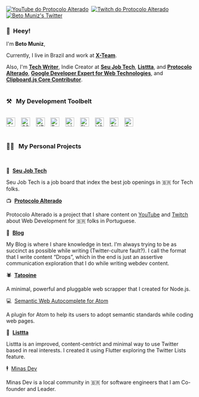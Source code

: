 [![YouTube do Protocolo Alterado](https://img.shields.io/youtube/channel/subscribers/UCdbYUUg9vYMnuWexhaSZTIA?label=Subscribe&style=social)](https://www.youtube.com/c/ProtocoloAlterado?sub_confirmation=1)&nbsp;&nbsp;[![Twitch do Protocolo Alterado](https://img.shields.io/twitch/status/protocoloalterado?style=social)](https://twitch.tv/ProtocoloAlterado)&nbsp;&nbsp;[![Beto Muniz's Twitter](https://img.shields.io/twitter/follow/obetomuniz?style=social)](https://twitter.com/intent/follow?screen_name=obetomuniz)

### 👋&nbsp;&nbsp;Heey!

I'm **Beto Muniz**, 

Currently, I live in Brazil and work at **[X-Team](https://x-team.com/)**.

Also, I'm **[Tech Writer](https://dev.to/obetomuniz)**, Indie Creator at **[Seu Job Tech](https://seujob.tech)**, **[Listtta](https://listtta.com)**, and **[Protocolo Alterado](https://www.youtube.com/channel/UCdbYUUg9vYMnuWexhaSZTIA)**, **[Google Developer Expert for Web Technologies](https://developers.google.com/community/experts/directory/profile/profile-beto-muniz)**, and **[Clipboard.js Core Contributor](https://github.com/zenorocha/clipboard.js)**.
<br><br>
### ⚒&nbsp;&nbsp;&nbsp;My Development Toolbelt
<br><img alt="JavaScript" title="JavaScript" src="https://user-images.githubusercontent.com/1680157/87443764-4af82c80-c5cc-11ea-82c2-c368ee12cf6d.png" height="24">&nbsp;&nbsp;&nbsp;&nbsp;<img alt="CSS" title="CSS" src="https://user-images.githubusercontent.com/1680157/87443759-4a5f9600-c5cc-11ea-8ae0-715433c1f781.png" height="24">&nbsp;&nbsp;&nbsp;&nbsp;<img alt="HTML" title="HTML" src="https://user-images.githubusercontent.com/1680157/87443762-4af82c80-c5cc-11ea-85cf-57be0e83c169.png" height="24">&nbsp;&nbsp;&nbsp;&nbsp;<img alt="TypeScript" title="TypeScript" src="https://user-images.githubusercontent.com/1680157/87443766-4af82c80-c5cc-11ea-8a13-a651f150fa99.png" height="24">&nbsp;&nbsp;&nbsp;&nbsp;<img alt=" title=" title="Node.js" src="https://user-images.githubusercontent.com/1680157/87443758-4a5f9600-c5cc-11ea-8f63-92e126a1145b.png" height="24">&nbsp;&nbsp;&nbsp;&nbsp;<img alt="Flutter" title="Flutter" src="https://user-images.githubusercontent.com/1680157/87443756-49c6ff80-c5cc-11ea-9052-ecd76bb5ce81.png" height="24">&nbsp;&nbsp;&nbsp;&nbsp;<img alt="VS Code" title="VS Code" src="https://user-images.githubusercontent.com/1680157/87443751-492e6900-c5cc-11ea-9854-f82d4d921133.png" height="24">&nbsp;&nbsp;&nbsp;&nbsp;<img alt="Git" title="Git" src="https://user-images.githubusercontent.com/1680157/87443755-49c6ff80-c5cc-11ea-954a-579f7c72873a.png" height="24">&nbsp;&nbsp;&nbsp;&nbsp;<img alt="Google Chrome" title="Google Chrome" src="https://user-images.githubusercontent.com/1680157/87443745-47fd3c00-c5cc-11ea-878f-44f34572775e.png" height="24"><br><br>
### 👨‍💻&nbsp;&nbsp;&nbsp;My Personal Projects
<br>

💼&nbsp;&nbsp;**[Seu Job Tech](https://seujob.tech)**

Seu Job Tech is a job board that index the best job openings in 🇧🇷 for Tech folks.

📺&nbsp;&nbsp;**[Protocolo Alterado](https://protocoloalterado.com.br)**

Protocolo Alterado is a project that I share content on [YouTube](https://www.youtube.com/channel/UCdbYUUg9vYMnuWexhaSZTIA) and [Twitch](https://www.twitch.tv/protalterado) about Web Development for 🇧🇷 folks in Portuguese.

📝&nbsp;&nbsp;**[Blog](https://betomuniz.com)**

My Blog is where I share knowledge in text. I’m always trying to be as succinct as possible while writing (Twitter-culture fault?). I call the format that I write content “Drops”, which in the end is just an assertive communication exploration that I do while writing webdev content.

🕷&nbsp;&nbsp;**[Tatooine](https://github.com/obetomuniz/tatooine)**

A minimal, powerful and pluggable web scrapper that I created for Node.js.

💻&nbsp;&nbsp;[Semantic Web Autocomplete for Atom](https://github.com/obetomuniz/autocomplete-semantic-web)

A plugin for Atom to help its users to adopt semantic standards while coding web pages.

📱&nbsp;&nbsp;**[Listtta](https://listtta.com)**

Listtta is an improved, content-centrict and minimal way to use Twitter based in real interests. I created it using Flutter exploring the Twitter Lists feature.

🕴&nbsp;&nbsp;[Minas Dev](https://minasdev.org)

Minas Dev is a local community in 🇧🇷 for software engineers that I am Co-founder and Leader.
